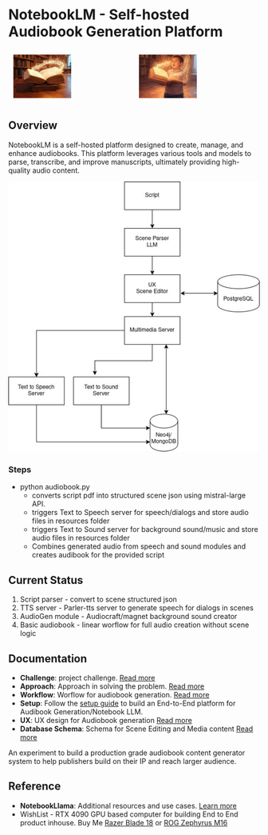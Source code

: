 # NotebookLM - Self-hosted Audiobook Generation Platform

<div style="display: flex;">
  <div style="flex: 1; padding: 10px;">
    <img src="docs/images/book-1.jpg" alt="Music from Book" style="width: 50%;">
  </div>
  <div style="flex: 1; padding: 10px;">
    <img src="docs/images/book-2.jpg" alt="Voices from Book" style="width: 50%;">
  </div>
</div>

## Overview

NotebookLM is a self-hosted platform designed to create, manage, and enhance audiobooks. This platform leverages various tools and models to parse, transcribe, and improve manuscripts, ultimately providing high-quality audio content.


!["Audiobook Generator"](docs/images/audiobook-flow.jpg "Audiobook generator") 

### Steps 
- python audiobook.py
  - converts script pdf into structured scene json using mistral-large API.  
  - triggers Text to Speech server for speech/dialogs and store audio files in resources folder
  - triggers Text to Sound server for background sound/music and store audio files in resources folder
  - Combines generated audio from speech and sound modules and creates audibook for the provided script

## Current Status
1. Script parser - convert to scene structured json
2. TTS server - Parler-tts server to generate speech for dialogs in scenes
3. AudioGen module - Audiocraft/magnet background sound creator
4. Basic audiobook - linear worflow for full audio creation without scene logic

## Documentation

- **Challenge**: project challenge. [Read more](docs/challenge.md)
- **Approach**: Approach in solving the problem. [Read more](docs/approach-challenge.md)
- **Workflow**: Worflow for audiobook generation. [Read more](docs/workflow.md)
- **Setup**: Follow the [setup guide](docs/setup.md) to build an End-to-End platform for Audibook Generation/Notebook LLM.
- **UX**: UX design for Audiobook generation [Read more](docs/ux.md)
- **Database Schema**: Schema for Scene Editing and Media content [Read more](docs/database_schema.md)

An experiment to build a production grade audiobook content generator system to help publishers build on their IP and reach larger audience.

## Reference

- **NotebookLlama**: Additional resources and use cases. [Learn more](https://github.com/meta-llama/llama-cookbook/tree/main/end-to-end-use-cases/NotebookLlama)
- WishList - RTX 4090 GPU based computer for building End to End product inhouse. Buy Me [Razer Blade 18](https://www.notebooksbilliger.de/razer+blade+18+mercury+848789) or [ROG Zephyrus M16 ](https://www.notebooksbilliger.de/rog+zephyrus+m16+gu604vy+nm042w+847870)